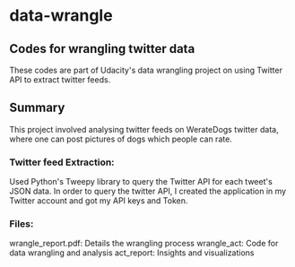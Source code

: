 # data-wrangle
## Codes for wrangling twitter data

These codes are part of Udacity's data wrangling project on using Twitter API to extract twitter feeds.

## Summary
This project involved analysing twitter feeds on WerateDogs twitter data, 
where one can post pictures of dogs which people can rate.

### Twitter feed Extraction:
Used Python's Tweepy library to query the Twitter API for each tweet's JSON data.
In order to query the twitter API, I created the application in my Twitter account and got my API keys and Token. 

### Files:
wrangle_report.pdf: Details the wrangling process
wrangle_act: Code for data wrangling and analysis
act_report: Insights and visualizations
